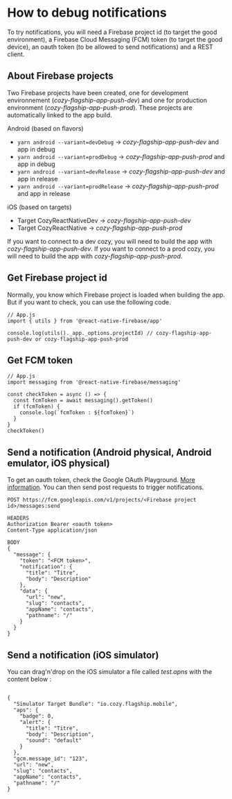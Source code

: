 # How to debug notifications

To try notifications, you will need a Firebase project id (to target the good environment), a Firebase Cloud Messaging (FCM) token (to target the good device), an oauth token (to be allowed to send notifications) and a REST client.

## About Firebase projects

Two Firebase projects have been created, one for development environnement (_cozy-flagship-app-push-dev_) and one for production environment (_cozy-flagship-app-push-prod_). These projects are automatically linked to the app build.

Android (based on flavors)

 - `yarn android --variant=devDebug` -> _cozy-flagship-app-push-dev_ and app in debug
 - `yarn android --variant=prodDebug` -> _cozy-flagship-app-push-prod_ and app in debug
 - `yarn android --variant=devRelease` -> _cozy-flagship-app-push-dev_ and app in release
 - `yarn android --variant=prodRelease` -> _cozy-flagship-app-push-prod_ and app in release

iOS (based on targets)

 - Target CozyReactNativeDev -> _cozy-flagship-app-push-dev_
 - Target CozyReactNative -> _cozy-flagship-app-push-prod_

If you want to connect to a dev cozy, you will need to build the app with _cozy-flagship-app-push-dev_.
If you want to connect to a prod cozy, you will need to build the app with _cozy-flagship-app-push-prod_.

## Get Firebase project id

Normally, you know which Firebase project is loaded when building the app. But if you want to check, you can use the following code.

```
// App.js
import { utils } from '@react-native-firebase/app'

console.log(utils()._app._options.projectId) // cozy-flagship-app-push-dev or cozy-flagship-app-push-prod
```

## Get FCM token

```
// App.js
import messaging from '@react-native-firebase/messaging'

const checkToken = async () => {
  const fcmToken = await messaging().getToken()
  if (fcmToken) {
    console.log(`fcmToken : ${fcmToken}`)
  }
}
checkToken()
```

## Send a notification (Android physical, Android emulator, iOS physical)

To get an oauth token, check the Google OAuth Playground. [More information](https://blog.mestwin.net/send-your-test-fcm-push-notification-quickly-with-curl/). You can then send post requests to trigger notifications.

```
POST https://fcm.googleapis.com/v1/projects/<Firebase project id>/messages:send

HEADERS
Authorization Bearer <oauth token>
Content-Type application/json

BODY
{
  "message": {
    "token": "<FCM token>",
    "notification": {
      "title": "Titre",
      "body": "Description"
    },
    "data": {
      "url": "new",
      "slug": "contacts",
      "appName": "contacts",
      "pathname": "/"
    }
  }
}
```

## Send a notification (iOS simulator)

You can drag'n'drop on the iOS simulator a file called _test.apns_ with the content below :
```

{
  "Simulator Target Bundle": "io.cozy.flagship.mobile",
  "aps": {
    "badge": 0,
    "alert": {
      "title": "Titre",
      "body": "Description",
      "sound": "default"
    }
  },
  "gcm.message_id": "123",
  "url": "new",
  "slug": "contacts",
  "appName": "contacts",
  "pathname": "/"
}
```
